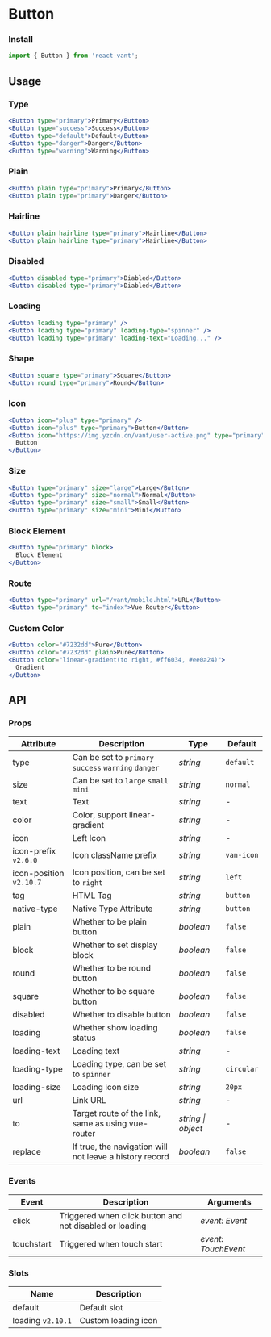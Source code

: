 # Button

### Install

```js
import { Button } from 'react-vant';
```

## Usage

### Type

```jsx
<Button type="primary">Primary</Button>
<Button type="success">Success</Button>
<Button type="default">Default</Button>
<Button type="danger">Danger</Button>
<Button type="warning">Warning</Button>
```

### Plain

```jsx
<Button plain type="primary">Primary</Button>
<Button plain type="primary">Danger</Button>
```

### Hairline

```jsx
<Button plain hairline type="primary">Hairline</Button>
<Button plain hairline type="primary">Hairline</Button>
```

### Disabled

```jsx
<Button disabled type="primary">Diabled</Button>
<Button disabled type="primary">Diabled</Button>
```

### Loading

```jsx
<Button loading type="primary" />
<Button loading type="primary" loading-type="spinner" />
<Button loading type="primary" loading-text="Loading..." />
```

### Shape

```jsx
<Button square type="primary">Square</Button>
<Button round type="primary">Round</Button>
```

### Icon

```jsx
<Button icon="plus" type="primary" />
<Button icon="plus" type="primary">Button</Button>
<Button icon="https://img.yzcdn.cn/vant/user-active.png" type="primary">
  Button
</Button>
```

### Size

```jsx
<Button type="primary" size="large">Large</Button>
<Button type="primary" size="normal">Normal</Button>
<Button type="primary" size="small">Small</Button>
<Button type="primary" size="mini">Mini</Button>
```

### Block Element

```jsx
<Button type="primary" block>
  Block Element
</Button>
```

### Route

```jsx
<Button type="primary" url="/vant/mobile.html">URL</Button>
<Button type="primary" to="index">Vue Router</Button>
```

### Custom Color

```jsx
<Button color="#7232dd">Pure</Button>
<Button color="#7232dd" plain>Pure</Button>
<Button color="linear-gradient(to right, #ff6034, #ee0a24)">
  Gradient
</Button>
```

## API

### Props

| Attribute | Description | Type | Default |
| --- | --- | --- | --- |
| type | Can be set to `primary` `success` `warning` `danger` | _string_ | `default` |
| size | Can be set to `large` `small` `mini` | _string_ | `normal` |
| text | Text | _string_ | - |
| color | Color, support linear-gradient | _string_ | - |
| icon | Left Icon | _string_ | - |
| icon-prefix `v2.6.0` | Icon className prefix | _string_ | `van-icon` |
| icon-position `v2.10.7` | Icon position, can be set to `right` | _string_ | `left` |
| tag | HTML Tag | _string_ | `button` |
| native-type | Native Type Attribute | _string_ | `button` |
| plain | Whether to be plain button | _boolean_ | `false` |
| block | Whether to set display block | _boolean_ | `false` |
| round | Whether to be round button | _boolean_ | `false` |
| square | Whether to be square button | _boolean_ | `false` |
| disabled | Whether to disable button | _boolean_ | `false` |
| loading | Whether show loading status | _boolean_ | `false` |
| loading-text | Loading text | _string_ | - |
| loading-type | Loading type, can be set to `spinner` | _string_ | `circular` |
| loading-size | Loading icon size | _string_ | `20px` |
| url | Link URL | _string_ | - |
| to | Target route of the link, same as using vue-router | _string \| object_ | - |
| replace | If true, the navigation will not leave a history record | _boolean_ | `false` |

### Events

| Event      | Description                                             | Arguments           |
| ---------- | ------------------------------------------------------- | ------------------- |
| click      | Triggered when click button and not disabled or loading | _event: Event_      |
| touchstart | Triggered when touch start                              | _event: TouchEvent_ |

### Slots

| Name              | Description         |
| ----------------- | ------------------- |
| default           | Default slot        |
| loading `v2.10.1` | Custom loading icon |
